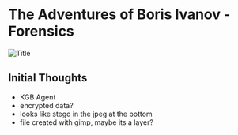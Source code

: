 # The Adventures of Boris Ivanov - Forensics

![Title](images/title.png)

## Initial Thoughts

* KGB Agent
* encrypted data?
* looks like stego in the jpeg at the bottom
* file created with gimp, maybe its a layer?
